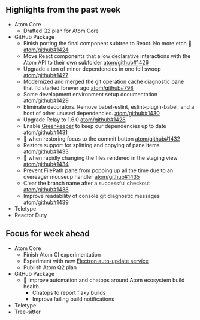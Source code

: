## Highlights from the past week

- Atom Core
  - Drafted Q2 plan for Atom Core
- GitHub Package
  - Finish porting the final component subtree to React. No more etch :tada: [atom/github#1424](https://github.com/atom/github/pull/1424)
  - Move React components that allow declarative interactions with the Atom API to their own subfolder [atom/github#1426](https://github.com/atom/github/pull/1426)
  - Upgrade a ton of minor dependencies in one fell swoop [atom/github#1427](https://github.com/atom/github/pull/1427)
  - Modernized and merged the git operation cache diagnostic pane that I'd started forever ago [atom/github#798](https://github.com/atom/github/pull/798)
  - Some development environment setup documentation [atom/github#1429](https://github.com/atom/github/pull/1429)
  - Eliminate decorators. Remove babel-eslint, eslint-plugin-babel, and a host of other unused dependencies. [atom/github#1430](https://github.com/atom/github/pull/1430)
  - Upgrade Relay to 1.6.0 [atom/github#1428](https://github.com/atom/github/pull/1428)
  - Enable [Greenkeeper](https://greenkeeper.io/) to keep our dependencies up to date [atom/github#1431](https://github.com/atom/github/pull/1431)
  - :bug: when restoring focus to the commit button [atom/github#1432](https://github.com/atom/github/pull/1432)
  - Restore support for splitting and copying of pane items [atom/github#1433](https://github.com/atom/github/pull/1433)
  - :bug: when rapidly changing the files rendered in the staging view [atom/github#1434](https://github.com/atom/github/pull/1434)
  - Prevent FilePath pane from popping up all the time due to an overeager mouseup handler [atom/github#1435](https://github.com/atom/github/pull/1435)
  - Clear the branch name after a successful checkout [atom/github#1438](https://github.com/atom/github/pull/1438)
  - Improve readability of console git diagnostic messages [atom/github#1439](https://github.com/atom/github/pull/1439)
- Teletype
- Reactor Duty

## Focus for week ahead

- Atom Core
  - Finish Atom CI experimentation
  - Experiment with new [Electron auto-update service](https://electronjs.org/blog/autoupdating-electron-apps)
  - Publish Atom Q2 plan
- GitHub Package
  - :robot: improve automation and chatops around Atom ecosystem build health
    - Chatops to report flaky builds
    - Improve failing build notifications
- Teletype
- Tree-sitter
